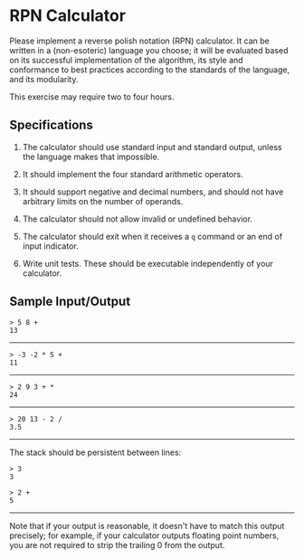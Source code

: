 # RPN Calculator

Please implement a reverse polish notation (RPN) calculator.  It can be written
in a (non-esoteric) language you choose; it will be evaluated based on its
successful implementation of the algorithm, its style and conformance to best
practices according to the standards of the language, and its modularity.

This exercise may require two to four hours.


## Specifications

1. The calculator should use standard input and standard output, unless the
   language makes that impossible.

2. It should implement the four standard arithmetic operators.

3. It should support negative and decimal numbers, and should not have
   arbitrary limits on the number of operands.

4. The calculator should not allow invalid or undefined behavior.

5. The calculator should exit when it receives a `q` command or an end of input 
   indicator.

6. Write unit tests.  These should be executable independently of your
   calculator.


## Sample Input/Output

    > 5 8 +
    13

---

    > -3 -2 * 5 +
    11

---

    > 2 9 3 + *
    24

---

    > 20 13 - 2 / 
    3.5

---

The stack should be persistent between lines:                                   
                                                                                
    > 3                                                                         
    3                                                                           
                                                                                
    > 2 +                                                                       
    5                                                                           

---

Note that if your output is reasonable, it doesn't have to match this output
precisely; for example, if your calculator outputs floating point numbers, you
are not required to strip the trailing 0 from the output.